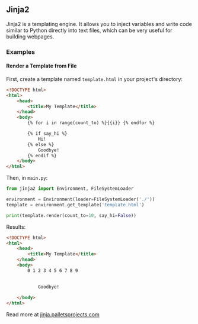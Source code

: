 ## Jinja2

Jinja2 is a templating engine. It allows you to inject variables and write code similar to Python directly into text files, which can be very useful for building webpages.

### Examples

#### Render a Template from File

First, create a template named `template.html` in your project's directory:
```html
<!DOCTYPE html>
<html>
    <head>
        <title>My Template</title>
    </head>
    <body>
        {% for i in range(count_to) %}{{i}} {% endfor %}

        {% if say_hi %}
            Hi!
        {% else %}
            Goodbye!
        {% endif %}
    </body>
</html>
```

Then, in `main.py`:

```python
from jinja2 import Environment, FileSystemLoader

environment = Environment(loader=FileSystemLoader('./'))
template = environment.get_template('template.html')

print(template.render(count_to=10, say_hi=False))
```

Results:

```html
<!DOCTYPE html>
<html>
    <head>
        <title>My Template</title>
    </head>
    <body>
        0 1 2 3 4 5 6 7 8 9 

        
            Goodbye!
        
    </body>
</html>
```

Read more at <a href="https://jinja.palletsprojects.com/en/3.1.x/">jinja.palletsprojects.com</a>
